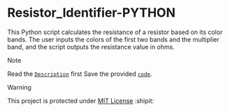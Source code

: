 # Resistor_Identifier-PYTHON
This Python script calculates the resistance of a resistor based on its color bands. The user inputs the colors of the first two bands and the multiplier band, and the script outputs the resistance value in ohms.

>[!NOTE]
>Read the [`Description`](Description_and_How_to_Use) first
>Save the provided [`code`](resistor_color_code.py).

>[!WARNING]
>This project is protected under [MIT License](LICENSE) :shipit:
